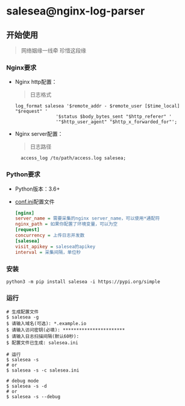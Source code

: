 # salesea@nginx-log-parser

## 开始使用

> 网络姻缘一线牵 珍惜这段缘

### Nginx要求

- Nginx http配置：
  > 日志格式

  ```nginx
  log_format salesea '$remote_addr - $remote_user [$time_local] "$request" '
                 '$status $body_bytes_sent "$http_referer" '
                 '"$http_user_agent" "$http_x_forwarded_for"';
  ```

- Nginx server配置：
  > 日志路径
  ```shell
    access_log /to/path/access.log salesea;
  ```

### Python要求

- Python版本：3.6+

- [conf.ini](conf.ini)配置文件

  ```ini
  [nginx]
  server_name = 需要采集的nginx server_name，可以使用*通配符
  nginx_path = 如果你配置了环境变量，可以为空
  [request]
  concurrency = 上传日志并发数
  [salesea]
  visit_apikey = salesea的apikey
  interval = 采集间隔，单位秒
  ```

### 安装
    
```shell
python3 -m pip install salesea -i https://pypi.org/simple
```

### 运行

```shell
# 生成配置文件
$ salesea -g 
$ 请输入域名(可选): *.example.io
$ 请输入访问密钥(必填): ***********************
$ 请输入日志扫描间隔(默认60秒): 
$ 配置文件已生成: salesea.ini

# 运行
$ salesea -s
# or
$ salesea -s -c salesea.ini 

# debug mode
$ salesea -s -d
# or
$ salesea -s --debug
```

